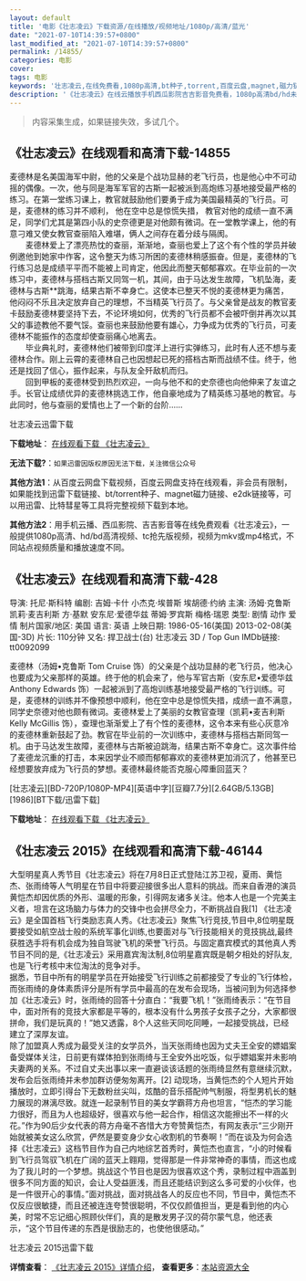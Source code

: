 ```yaml
---
layout: default
title: '电影《壮志凌云》下载资源/在线播放/视频地址/1080p/高清/蓝光'
date: "2021-07-10T14:39:57+0800"
last_modified_at: "2021-07-10T14:39:57+0800"
permalink: /14855/
categories: 电影
cover:
tags: 电影
keywords: '壮志凌云,在线免费看,1080p高清,bt种子,torrent,百度云盘,magnet,磁力链,迅雷下载资源'
description: '《壮志凌云》在线云播放手机西瓜影院吉吉影音免费看，1080p高清bd/hd未删减完整版和tc抢先枪版，mkv/mp4格式，附带bt/torrent种子、magnet/磁力链、百度云盘、网盘资源迅雷下载链接'
---
```


>内容采集生成，如果链接失效，多试几个。


## 《壮志凌云》在线观看和高清下载-14855

麦德林是名美国海军中尉，他的父亲是个战功显赫的老飞行员，也是他心中不可动摇的偶像。一次，他与同是海军军官的古斯一起被派到高炮练习基地接受最严格的练习。在第一堂练习课上，教官就鼓励他们要勇于成为美国最精英的飞行员。可是，麦德林的练习并不顺利， 他在空中总是惊慌失措， 教官对他的成绩一直不满足，同学们尤其是第四小队的史奈德更是对他颇有微词。在一堂教学课上，他的有意刁难又使女教官查丽陷入难堪，俩人之间存在着分歧与隔阂。<br />　　麦德林爱上了漂亮热忱的查丽，渐渐地，查丽也爱上了这个有个性的学员并破例邀他到她家中作客，这令整天为练习所困的麦德林稍感振奋。但是，麦德林的飞行练习总是成绩平平而不能被上司肯定，他因此而整天郁郁寡欢。在毕业前的一次练习中，麦德林与搭档古斯又同驾一机，其间，由于马达发生故障，飞机坠海，麦德林与古斯**跳海，结果古斯不幸身亡。这使本已整天不悦的麦德林更为痛苦，他闷闷不乐且决定放弃自己的理想，不当精英飞行员了。与父亲曾是战友的教官麦卡鼓励麦德林要坚持下去，不论环境如何，优秀的飞行员都不会被吓倒并再次以其父的事迹教他不要气馁。查丽也来鼓励他要有雄心，力争成为优秀的飞行员，可麦德林不能振作的态度却使查丽痛心地离去。<br />　　毕业典礼时，麦德林他们被带到印度洋上进行实弹练习，此时有人还不想与麦德林合作。刚上云霄的麦德林自己也因想起已死的搭档古斯而战绩不佳。终于，他还是找回了信心，振作起来，与队友全歼敌机而归。<br />　　回到甲板的麦德林受到热烈欢迎，一向与他不和的史奈德也向他伸来了友谊之手。长官让成绩优异的麦德林挑选工作，他自豪地成为了精英练习基地的教官。与此同时，他与查丽的爱情也上了一个新的台阶&hellip;…


壮志凌云迅雷下载

**下载地址**： [在线观看下载 《壮志凌云》](https://www.993dy.com//vod-detail-id-23761.html) 


**无法下载?**：`如果迅雷因版权原因无法下载，关注微信公众号 `

**其他方法1**：从百度云网盘下载视频，百度云网盘支持在线观看，非会员有限制，如果能找到迅雷下载链接、bt/torrent种子、magnet磁力链接、e2dk链接等，可以用迅雷、比特彗星等工具将完整视频下载到本地。

**其他方法2**：用手机云播、西瓜影院、吉吉影音等在线免费观看《壮志凌云》，一般提供1080p高清、hd/bd高清视频、tc抢先版视频，视频为mkv或mp4格式，不同站点视频质量和播放速度不同。


## 《壮志凌云》在线观看和高清下载-428

导演: 托尼·斯科特 编剧: 吉姆·卡什 小杰克·埃普斯 埃胡德·约纳 主演: 汤姆·克鲁斯 凯莉·麦吉利斯 方·基默 安东尼·爱德华兹 蒂姆·罗宾斯 梅格·瑞恩 类型: 剧情 动作 爱情 制片国家/地区: 美国 语言: 英语 上映日期: 1986-05-16(美国) 2013-02-08(美国-3D) 片长: 110分钟 又名: 捍卫战士(台) 壮志凌云 3D / Top Gun IMDb链接: tt0092099

麦德林（汤姆•克鲁斯 Tom Cruise 饰）的父亲是个战功显赫的老飞行员，他决心也要成为父亲那样的英雄。终于他的机会来了，他与军官古斯（安东尼•爱德华兹 Anthony Edwards 饰）一起被派到了高炮训练基地接受最严格的飞行训练。可是，麦德林的训练并不像预想中顺利，他在空中总是惊慌失措，成绩一直不满意，同学史奈德对他也颇有微词。麦德林爱上了美丽的女教官查理（凯莉•麦吉利斯 Kelly McGillis 饰），查理也渐渐爱上了有个性的麦德林，这令本来有些心灰意冷的麦德林重新鼓起了劲。教官在毕业前的一次训练中，麦德林与搭档古斯同驾一机。由于马达发生故障，麦德林与古斯被迫跳海，结果古斯不幸身亡。这次事件给了麦德龙沉重的打击，本来因学业不顺而郁郁寡欢的麦德林更加消沉了，他甚至已经想要放弃成为飞行员的梦想。麦德林最终能否克服心障重回蓝天？


[壮志凌云][BD-720P/1080P-MP4][英语中字][豆瓣7.7分][2.64GB/5.13GB][1986][BT下载/迅雷下载]

**下载地址**： [在线观看下载 《壮志凌云》](https://www.btdx8.com/torrent/top_gun_1986.html) 


## 《壮志凌云 2015》在线观看和高清下载-46144

大型明星真人秀节目《壮志凌云》将在7月8日正式登陆江苏卫视，夏雨、黄恺杰、张雨绮等人气明星在节目中将要迎接很多出人意料的挑战。而来自香港的演员黄恺杰却因优质的外形、温暖的形象，引得网友诸多关注。他本人也是一个完美主义者，坦言在这场脑力与体力的交锋中也会拼尽全力，不断挑战自我[1] 《壮志凌云》是全国首档飞行类励志真人秀。《壮志凌云》聚焦飞行竞技,节目中,8位明星既要接受如航空战士般的系统军事化训练,也要面对与飞行技能相关的竞技挑战,最终获胜选手将有机会成为独自驾驶飞机的荣誉飞行员。与固定嘉宾模式的其他真人秀节目不同的是,《壮志凌云》采用嘉宾淘汰制,8位明星嘉宾既是朝夕相处的好队友,也是飞行考核中末位淘汰的竞争对手。<br />据悉，节目中所有的明星学员在开始接受飞行训练之前都接受了专业的飞行体检，而张雨绮的身体素质评分是所有学员中最高的在发布会现场，当被问到为何选择参加《壮志凌云》时，张雨绮的回答十分直白：“我要飞机！&rdquo;张雨绮表示：“在节目中，面对所有的竞技大家都是平等的，根本没有什么男孩子女孩子之分，大家都很拼命，我们是玩真的！”她又透露，8个人这些天同吃同睡，一起接受挑战，已经建立了深厚友谊。<br />除了加盟真人秀成为最受关注的女学员外，当天张雨绮也因为丈夫王全安的嫖娼案备受媒体关注，日前更有媒体拍到张雨绮与王全安外出吃饭，似乎嫖娼案并未影响夫妻两的关系。不过自丈夫出事以来一直避谈该话题的张雨绮显然有意继续沉默，发布会后张雨绮并未参加群访便匆匆离开。[2] 动现场，当黄恺杰的个人短片开始播放时，立即引得台下无数粉丝尖叫，炫酷的音乐搭配帅气制服，将型男机长的魅力展现的淋漓尽致。就连一起录制节目的美女学霸蒋方舟也坦言，&ldquo;恺杰的学习能力很好，而且为人也超级好，很喜欢与他一起合作，相信这次能擦出不一样的火花。&rdquo;作为90后少女代表的蒋方舟毫不吝惜大方夸赞黄恺杰，有网友表示“三少刚开始就被美女这么欣赏，俨然是要变身少女心收割机的节奏啊！&rdquo;而在谈及为何会选择《壮志凌云》这档节目作为自己内地综艺首秀时，黄恺杰也直言，&ldquo;小的时候看到飞行员驾驭飞机在广阔的蓝天上翱翔，觉得那是一件非常神奇的事情，而这也成为了我儿时的一个梦想。挑战这个节目也是因为很喜欢这个秀，录制过程中涵盖到很多不同方面的知识，会让人受益匪浅，而且还能结识到这么多可爱的小伙伴，也是一件很开心的事情。&rdquo;面对挑战，面对挑战各人的反应也不同，节目中，黄恺杰不仅反应很敏捷，而且还被连连夸赞很聪明，不仅仅颜值担当，更是看到他的内心美，时常不忘记细心照顾伙伴们，真的是散发男子汉的荷尔蒙气息，他还表示，&ldquo;这个节目传递的东西是很励志的，也使他很感动。&rdquo;


壮志凌云 2015迅雷下载

**详情查看**： [《壮志凌云 2015》详情介绍](/movie/46144/)， **查看更多**：[本站资源大全](/movie/t/all/)

